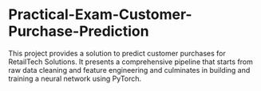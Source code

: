 # Practical-Exam-Customer-Purchase-Prediction
This project provides a solution to predict customer purchases for RetailTech Solutions. It presents a comprehensive pipeline that starts from raw data cleaning and feature engineering and culminates in building and training a neural network using PyTorch.
